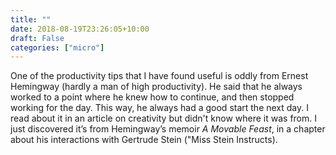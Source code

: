 ```yaml
---
title: ""
date: 2018-08-19T23:26:05+10:00
draft: False
categories: ["micro"]
---
```

One of the productivity tips that I have found useful is oddly from Ernest Hemingway (hardly a man of high productivity). He said that he always worked to a point where he knew how to continue, and then stopped working for the day. This way, he always had a good start the next day. I read about it in an article on creativity but didn't know where it was from. I just discovered it’s from Hemingway’s memoir _A Movable Feast_, in a chapter about his interactions with Gertrude Stein ("Miss Stein Instructs).
